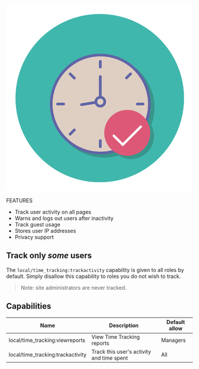 ![Time tracking icon](https://raw.githubusercontent.com/nyiajdev/moodle-local_time_tracking/master/pix/time_tracking.png)

FEATURES

* Track user activity on all pages
* Warns and logs out users after inactivity
* Track guest usage
* Stores user IP addresses
* Privacy support

## Track only *some* users

The `local/time_tracking:trackactivity` capability is given to all roles by default. Simply disallow this capability to roles you do not wish to track.

> Note: site administrators are never tracked. 

## Capabilities

Name | Description | Default allow
------------ | ------------- | -------------
local/time_tracking:viewreports | View Time Tracking reports | Managers
local/time_tracking:trackactivity | Track this user\'s activity and time spent | All
